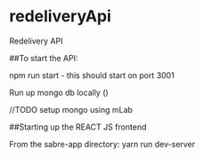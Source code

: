 # redeliveryApi
Redelivery API

##To start the API:

npm run start - this should start on port 3001

Run up mongo db locally ()

//TODO setup mongo using mLab

##Starting up the REACT JS frontend

From the sabre-app directory: yarn run dev-server


